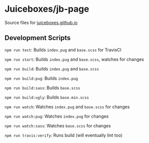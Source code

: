 # Juiceboxes/jb-page

Source files for [juiceboxes.github.io](https://github.com/juiceboxes/juiceboxes.github.io)

## Development Scripts

`npm run test`: Builds `index.pug` and `base.scss` for TravisCI

`npm run start`: Builds `index.pug` and `base.scss`, watches for changes

`npm run build`: Builds `index.pug` and `base.scss`

`npm run build:pug`: Builds `index.pug`

`npm run build:sass`: Builds `base.scss`

`npm run build:ugly`: Builds `base.min.scss`

`npm run watch`: Watches `index.pug` and `base.scss` for changes

`npm run watch:pug`: Watches `index.pug` for changes

`npm run watch:sass`: Watches `base.scss` for changes

`npm run travis:verify`: Runs build (will eventually lint too)
